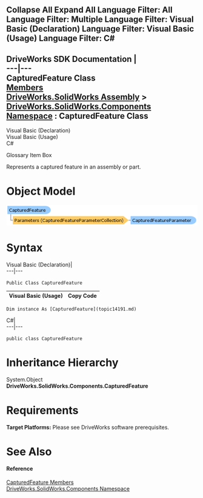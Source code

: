Collapse All Expand All Language Filter: All  Language Filter: Multiple  Language Filter: Visual Basic (Declaration) Language Filter: Visual Basic (Usage) Language Filter: C#  
---  
DriveWorks SDK Documentation  |   
---|---  
CapturedFeature Class   
[Members](topic14192.md)   
[DriveWorks.SolidWorks Assembly](topic13342.md) > [DriveWorks.SolidWorks.Components Namespace](topic13925.md) : CapturedFeature Class  
---  
  
Visual Basic (Declaration)    
Visual Basic (Usage)    
C# 

Glossary Item Box

Represents a captured feature in an assembly or part. 

# Object Model

![](dotnetdiagramimages/image783.png)

# Syntax

Visual Basic (Declaration)|   
---|---  
      
    
    Public Class CapturedFeature   
  
Visual Basic (Usage)| Copy Code  
---|---  
      
    
    Dim instance As [CapturedFeature](topic14191.md)  
  
C#|   
---|---  
      
    
    public class CapturedFeature   
  
# Inheritance Hierarchy

System.Object  
**DriveWorks.SolidWorks.Components.CapturedFeature**  


# Requirements

**Target Platforms:** Please see DriveWorks software prerequisites.

# See Also

#### Reference

[CapturedFeature Members](topic14192.md)   
[DriveWorks.SolidWorks.Components Namespace](topic13925.md)


